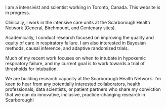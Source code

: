 I am a intensivist and scientist working in Toronto, Canada. This website is in progress.

Clinically, I work in the intensive care units at the Scarborough Health Network (General, Birchmount, and Centenary sites).

Academically, I conduct research focused on improving the quality and equity of care in respiratory failure. I am also interested in Bayesian methods, causal inference, and adaptive randomized trials.

Much of my recent work focuses on when to intubate in hypoxemic respiratory failure, and my current goal is to work towards a trial of thresholds for intubation.

We are building research capacity at the Scarborough Health Network. I'm keen to hear from any potentially interested collaborators, health professionals, data scientists, or patient partners who share my conviction that we can do innovative, inclusive, practice-changing research in Scarborough!
